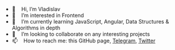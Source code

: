 - 👋 &nbsp;&nbsp; Hi, I’m Vladislav
- 👀 &nbsp;&nbsp; I’m interested in Frontend
- 🌱 &nbsp;&nbsp; I’m currently learning JavaScript, Angular, Data Structures & Algorithms in depth
- 💞️ &nbsp;&nbsp; I’m looking to collaborate on any interesting projects
- 📫 &nbsp;&nbsp; How to reach me: this GitHub page, <a href="https://t.me/SelfMismatch">Telegram</a>, <a href="https://twitter.com/SelfMismatch">Twitter</a>

<!---
self-mismatch/self-mismatch is a ✨ special ✨ repository because its `README.md` (this file) appears on your GitHub profile.
You can click the Preview link to take a look at your changes.
--->
